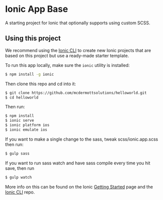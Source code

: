 Ionic App Base
=====================

A starting project for Ionic that optionally supports using custom SCSS.

## Using this project

We recommend using the [Ionic CLI](https://github.com/driftyco/ionic-cli) to create new Ionic projects that are based on this project but use a ready-made starter template.

To run this app locally, make sure the `ionic` utility is installed:

```bash 
$ npm install -g ionic
```

Then clone this repo and cd into it:
```bash
$ git clone https://github.com/mcdermottsolutions/helloworld.git
$ cd helloworld
```

Then run:

```bash
$ npm install
$ ionic serve
$ ionic platform ios
$ ionic emulate ios
```

If you want to make a single change to the sass, tweak scss/ionic.app.scss then run:

```bash
$ gulp sass
```

If you want to run sass watch and have sass compile every time you hit save, then run

```bash
$ gulp watch
```

More info on this can be found on the Ionic [Getting Started](http://ionicframework.com/getting-started) page and the [Ionic CLI](https://github.com/driftyco/ionic-cli) repo.
